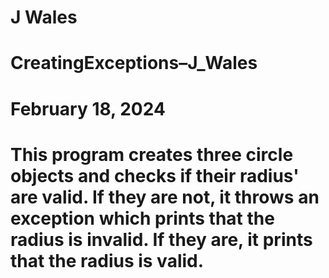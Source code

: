 # J Wales
# CreatingExceptions–J_Wales
# February 18, 2024
# 
# This program creates three circle objects and checks if their radius' are valid. If they are not, it throws an exception which prints that the radius is invalid. If they are, it prints that the radius is valid.